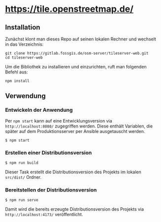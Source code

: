 # https://tile.openstreetmap.de/

## Installation

Zunächst klont man dieses Repo auf seinen lokalen Rechner und wechselt in das Verzeichnis:

```
git clone https://gitlab.fossgis.de/osm-server/tileserver-web.git
cd tileserver-web
```

Um die Bibliothek zu installieren und einzurichten, ruft man folgenden Befehl aus:

```
npm install
```

## Verwendung

### Entwickeln der Anwendung

Per `npm start` kann auf eine Entwicklungsversion via `http://localhost:8080/` zugegriffen werden. Diese enthält Variablen, die später auf dem Produktionsserver per Ansible ausgetauscht werden.

```
$ npm start
```


### Erstellen einer Distributionsversion

```
$ npm run build
```

Dieser Task erstellt die Distributionsversion des Projekts im lokalen `src/dist/` Ordner.

### Bereitstellen der Distributionsversion

```
$ npm run serve
```

Damit wird die bereits erzeugte Distributionsversion des Projekts via `http://localhost:4173/` veröffentlicht.
